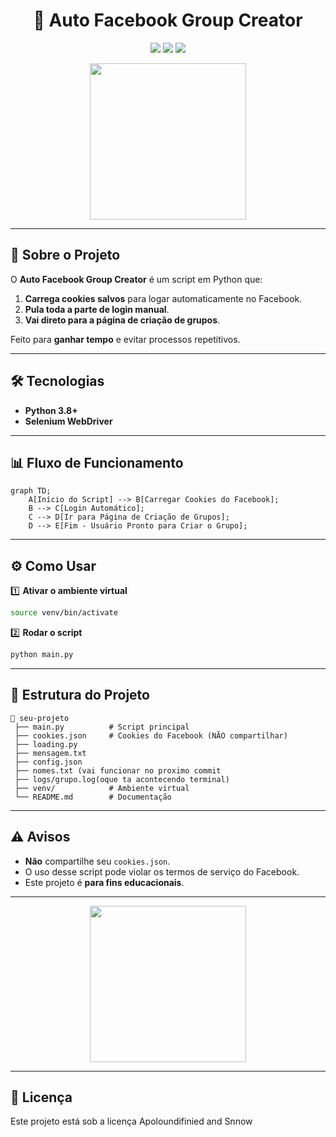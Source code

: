 
<h1 align="center">🚀 Auto Facebook Group Creator</h1>

<p align="center">
  <img src="https://img.shields.io/badge/Python-3.8%2B-blue?style=for-the-badge&logo=python" />
  <img src="https://img.shields.io/badge/Framework-Selenium-brightgreen?style=for-the-badge&logo=selenium" />
  <img src="https://img.shields.io/badge/Status-Ativo-success?style=for-the-badge" />
</p>

<p align="center">
  <img src="https://media.giphy.com/media/j0HjChGV0J44KrrlGv/giphy.gif" width="250" />
</p>

---

## 📌 Sobre o Projeto
O **Auto Facebook Group Creator** é um script em Python que:
1. **Carrega cookies salvos** para logar automaticamente no Facebook.
2. **Pula toda a parte de login manual**.
3. **Vai direto para a página de criação de grupos**.

Feito para **ganhar tempo** e evitar processos repetitivos.

---

## 🛠️ Tecnologias
- **Python 3.8+**
- **Selenium WebDriver**

---

## 📊 Fluxo de Funcionamento

```mermaid
graph TD;
    A[Início do Script] --> B[Carregar Cookies do Facebook];
    B --> C[Login Automático];
    C --> D[Ir para Página de Criação de Grupos];
    D --> E[Fim - Usuário Pronto para Criar o Grupo];
```

---

## ⚙️ Como Usar

1️⃣ **Ativar o ambiente virtual**
```bash
source venv/bin/activate
```

2️⃣ **Rodar o script**
```bash
python main.py
```

---

## 📁 Estrutura do Projeto
```
📂 seu-projeto
 ├── main.py          # Script principal
 ├── cookies.json     # Cookies do Facebook (NÃO compartilhar)
 ├── loading.py 
 ├── mensagem.txt
 ├── config.json
 ├── nomes.txt (vai funcionar no proximo commit
 ├── logs/grupo.log(oque ta acontecendo terminal)
 ├── venv/            # Ambiente virtual
 └── README.md        # Documentação
```

---

## ⚠️ Avisos
- **Não** compartilhe seu `cookies.json`.
- O uso desse script pode violar os termos de serviço do Facebook.
- Este projeto é **para fins educacionais**.

---

<p align="center">
  <img src="https://media.giphy.com/media/3oEduSbSGpGaRX2Vri/giphy.gif" width="250" />
</p>

---

## 📜 Licença
Este projeto está sob a licença Apoloundifinied and Snnow
